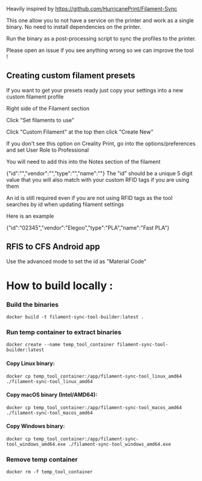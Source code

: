 Heavily inspired by https://github.com/HurricanePrint/Filament-Sync

This one allow you to not have a service on the printer and work as a single binary.
No need to install dependencies on the printer.

Run the binary as a post-processing script to sync the profiles to the printer.


Please open an issue if you see anything wrong so we can improve the tool !


## Creating custom filament presets
If you want to get your presets ready just copy your settings into a new custom filament profile

Right side of the Filament section

Click "Set filaments to use"

Click "Custom Filament" at the top then click "Create New"

If you don't see this option on Creality Print, go into the options/preferences and set User Role to Professional

You will need to add this into the Notes section of the filament

{"id":"","vendor":"","type":"","name":""}
The "id" should be a unique 5 digit value that you will also match with your custom RFID tags if you are using them

An id is still required even if you are not using RFID tags as the tool searches by id when updating filament settings

Here is an example

{"id":"02345","vendor":"Elegoo","type":"PLA","name":"Fast PLA"}

## RFIS to CFS Android app
Use the advanced mode to set the id as "Material Code"

# How to build locally :
### Build the binaries
`docker build -t filament-sync-tool-builder:latest .`

### Run temp container to extract binaries
`docker create --name temp_tool_container filament-sync-tool-builder:latest`
#### Copy Linux binary:
`docker cp temp_tool_container:/app/filament-sync-tool_linux_amd64 ./filament-sync-tool_linux_amd64`
#### Copy macOS binary (Intel/AMD64):
`docker cp temp_tool_container:/app/filament-sync-tool_macos_amd64 ./filament-sync-tool_macos_amd64`
#### Copy Windows binary:
`docker cp temp_tool_container:/app/filament-sync-tool_windows_amd64.exe ./filament-sync-tool_windows_amd64.exe`

### Remove temp container
`docker rm -f temp_tool_container`
